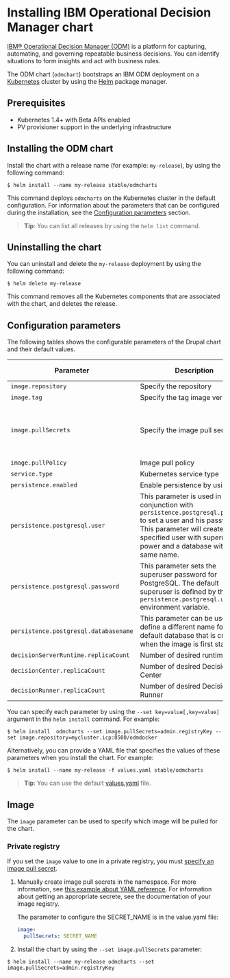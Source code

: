 # Installing IBM Operational Decision Manager chart

[IBM® Operational Decision Manager (ODM)](https://www.ibm.com/support/knowledgecenter/SSQP76_8.9.0/welcome/kc_welcome_odmV.html)  is a platform for capturing, automating, and governing repeatable business decisions. You can identify situations to form insights and act with business rules.

The ODM chart (`odmchart`) bootstraps an IBM ODM deployment on a [Kubernetes](http://kubernetes.io) cluster by using the [Helm](https://helm.sh) package manager.

## Prerequisites

- Kubernetes 1.4+ with Beta APIs enabled
- PV provisioner support in the underlying infrastructure

## Installing the ODM chart

Install the chart with a release name (for example: `my-release`), by using the following command:

```console
$ helm install --name my-release stable/odmcharts
```

This command deploys `odmcharts` on the Kubernetes cluster in the default configuration. 
For information about the parameters that can be configured during the installation, see the [Configuration parameters](#configuration-parameters) section.

> **Tip**: You can list all releases by using the `helm list` command.

## Uninstalling the chart

You can uninstall and delete the `my-release` deployment by using the following command:

```console
$ helm delete my-release
```

This command removes all the Kubernetes components that are associated with the chart, and deletes the release.

## Configuration parameters

The following tables shows the configurable parameters of the Drupal chart and their default values.

| Parameter                         | Description                           | Default value                                                   |
| --------------------------------- | ------------------------------------- | --------------------------------------------------------- |
| `image.repository`                | Specify the repository                | `odmdocker`                                               |
| `image.tag`                       | Specify the tag image version         | `8.9.0`                                                   |
| `image.pullSecrets`               | Specify the image pull secrets        | `nil` (does not add image pull secrets to deployed pods)  |
| `image.pullPolicy`                | Image pull policy                     | `IfNotPresent`                                            |
| `service.type`                    | Kubernetes service type               | `NodePort`                                                |
| `persistence.enabled`             | Enable persistence by using PVC       | `false`                                                   |
| `persistence.postgresql.user` | This parameter is used in conjunction with `persistence.postgresql.password` to set a user and his password. This parameter will create the specified user with superuser power and a database with the same name.  | `odm`                                                   |
| `persistence.postgresql.password` | This parameter sets the superuser password for PostgreSQL. The default superuser is defined by the `persistence.postgresql.user` environment variable.  | `odm`                                                   |
| `persistence.postgresql.databasename` | This parameter can be used to define a different name for the default database that is created when the image is first started.   | `odmdb` |
| `decisionServerRuntime.replicaCount`| Number of desired runtime       | `2`                                             |
| `decisionCenter.replicaCount`     | Number of desired Decision Center | `1`                                                     |
| `decisionRunner.replicaCount`     | Number of desired Decision Runner | `1`                      |


You can specify each parameter by using the `--set key=value[,key=value]` argument in the `helm install` command. 
For example:

```console
$ helm install  odmcharts --set image.pullSecrets=admin.registryKey --set image.repository=mycluster.icp:8500/odmdocker
```

Alternatively, you can provide a YAML file that specifies the values of these parameters when you install the chart. 
For example:

```console
$ helm install --name my-release -f values.yaml stable/odmcharts
```

> **Tip**: You can use the default [values.yaml](values.yaml) file.

## Image

The `image` parameter can be used to specify which image will be pulled for the chart.

### Private registry

If you set the `image` value to one in a private registry, you must [specify an image pull secret](https://kubernetes.io/docs/concepts/containers/images/#specifying-imagepullsecrets-on-a-pod).

1. Manually create image pull secrets in the namespace. For more information, see [this example about YAML reference](https://kubernetes.io/docs/concepts/containers/images/#creating-a-secret-with-a-docker-config). For information about getting an appropriate secrete, see the documentation of your image registry.

   The parameter to configure the SECRET_NAME is in the value.yaml file:
   ```yaml
   image:
     pullSecrets: SECRET_NAME
   ```
2. Install the chart by using the `--set image.pullSecrets` parameter:
```console
$ helm install --name my-release odmcharts --set image.pullSecrets=admin.registryKey
```
